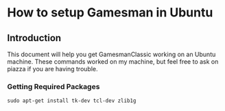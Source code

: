 How to setup Gamesman in Ubuntu
===============================

Introduction
------------

This document will help you get GamesmanClassic working on an Ubuntu machine. These commands worked on my machine, but feel free to ask on piazza if you are having trouble.

### Getting Required Packages

    sudo apt-get install tk-dev tcl-dev zlib1g
